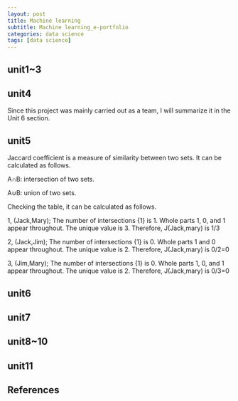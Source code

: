 ```yaml
---
layout: post
title: Machine learning
subtitle: Machine learning_e-portfolio
categories: data science
tags: [data science]
---
```


## unit1~3


## unit4
Since this project was mainly carried out as a team, I will summarize it in the Unit 6 section. 

## unit5
Jaccard coefficient is a measure of similarity between two sets. It can be calculated as follows.

A∩B: intersection of two sets.

A∪B: union of two sets.

Checking the table, it can be calculated as follows.

1, (Jack,Mary);
The number of intersections {1} is 1.
Whole parts 1, 0, and 1 appear throughout.
The unique value is 3.
Therefore, J(Jack,mary) is 1/3

2, (Jack,Jim);
The number of intersections {1} is 0.
Whole parts 1 and 0 appear throughout.
The unique value is 2.
Therefore, J(Jack,mary) is 0/2=0

3, (Jim,Mary);
The number of intersections {1} is 0.
Whole parts 1, 0, and 1 appear throughout.
The unique value is 2.
Therefore, J(Jack,mary) is 0/3=0

## unit6


## unit7


## unit8~10

## unit11

## References
